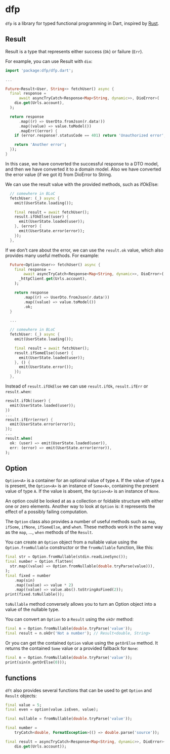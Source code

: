 # dfp

`dfp` is a library for typed functional programming in Dart, inspired by [Rust](https://www.rust-lang.org/).

## Result

Result is a type that represents either success (`Ok`) or failure (`Err`).

For example, you can use Result with `dio`:

```dart
import 'package:dfp/dfp.dart';

...

Future<Result<User, String>> fetchUser() async {
  final response =
      await asyncTryCatch<Response<Map<String, dynamic>>, DioError>(
    dio.get(Urls.account),
  );

  return response
      .map((r) => UserDto.fromJson(r.data!))
      .map((value) => value.toModel())
      .mapErr((error) {
    if (error.response?.statusCode == 401) return 'Unauthorized error';

    return 'Another error';
  });
}
```

In this case, we have converted the successful response to a DTO model, and then we have converted it to a domain model. Also we have converted the error value (if we got it) from DioError to String.

We can use the result value with the provided methods, such as ifOkElse:

```dart
  // somewhere in BLoC
  fetchUser: (_) async {
    emit(UserState.loading());

    final result = await fetchUser();
    result.ifOkElse((user) {
      emit(UserState.loaded(user));
    }, (error) {
      emit(UserState.error(error));
    });
  },
```

If we don't care about the error, we can use the `result.ok` value, which also provides many useful methods. For example:

```dart
  Future<Option<User>> fetchUser() async {
    final response =
        await asyncTryCatch<Response<Map<String, dynamic>>, DioError>(
      _httpClient.get(Urls.account),
    );

    return response
        .map((r) => UserDto.fromJson(r.data!))
        .map((value) => value.toModel())
        .ok;
  }

  ...

  // somewhere in BLoC
  fetchUser: (_) async {
    emit(UserState.loading());

    final result = await fetchUser();
    result.ifSomeElse((user) {
      emit(UserState.loaded(user));
    }, () {
      emit(UserState.error());
    });
  },
```

Instead of `result.ifOkElse` we can use `result.ifOk`, `result.ifErr` or `result.when`:

```dart
result.ifOk((user) {
  emit(UserState.loaded(user));
})
...
result.ifErr(error) {
  emit(UserState.error(error));
});
...
result.when(
  ok: (user) => emit(UserState.loaded(user)),
  err: (error) => emit(UserState.error(error)),
);
```

## Option

`Option<A>` is a container for an optional value of type `A`. If the value of type `A` is present, the `Option<A>` is an instance of `Some<A>`, containing the present value of type `A`. If the value is absent, the `Option<A>` is an instance of `None`.

An option could be looked at as a collection or foldable structure with either one or zero elements.
Another way to look at `Option` is: it represents the effect of a possibly failing computation.

The `Option` class also provides a number of useful methods such as `map`, `ifSome`, `ifNone`, `ifSomeElse`, and `whe`n. These methods work in the same way as the `map`, ..., `when` methods of the `Result`.

You can create an `Option` object from a nullable value using the `Option.fromNullable` constructor or the `fromNullable` function, like this:

```dart
final str = Option.fromNullable(stdin.readLineSync());
final number = Option.flatten(
  str.map((value) => Option.fromNullable(double.tryParse(value))),
);
final fixed = number
    .map(sin)
    .map((value) => value * 2)
    .map((value) => value.abs().toStringAsFixed(2));
print(fixed.toNullable());
```

`toNullable` method conversely allows you to turn an Option object into a value of the nullable type.

You can convert an `Option` to a `Result` using the `okOr` method:

```dart
final n = Option.fromNullable(double.tryParse('value'));
final result = n.okOr('Not a number'); // Result<double, String>

```

Or you can get the contained `Option` value using the `getOrElse` method. It returns the contained `Some` value or a provided fallback for `None`:

```dart
final n = Option.fromNullable(double.tryParse('value'));
print(sin(n.getOrElse(0)));
```

## functions

`dft` also provides several functions that can be used to get `Option` and `Result` objects:

```dart
final value = 5;
final even = option(value.isEven, value);

final nullable = fromNullable(double.tryParse('value'));

final number =
    tryCatch<double, FormatException>(() => double.parse('source'));

final result = asyncTryCatch<Response<Map<String, dynamic>>, DioError>(
    dio.get(Urls.account));
```
